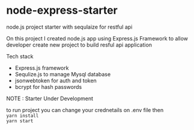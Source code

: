 # node-express-starter
node.js project starter with sequlaize for restful api

On this project I created node.js app using Express.js Framework 
to allow developer create new project to build resful api application

Tech stack 
- Express.js framework 
- Sequlize.js to manage Mysql database
- jsonwebtoken for auth and token
- bcrypt for hash passwords

NOTE : Starter Under Development

to run project you can change your crednetails on .env file then
<br/>
``` yarn install ```
<br/>
 ``` yarn start ```
